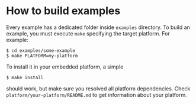How to build examples
=====================

Every example has a dedicated folder inside `examples` directory. To build an example, you must execute `make` specifying the target platform. For example:

	$ cd examples/some-example
	$ make PLATFORM=my-platform

To install it in your embedded platform, a simple

	$ make install

should work, but make sure you resolved all platform dependencies. Check `platform/your-platform/README.md` to get information about your platform.
